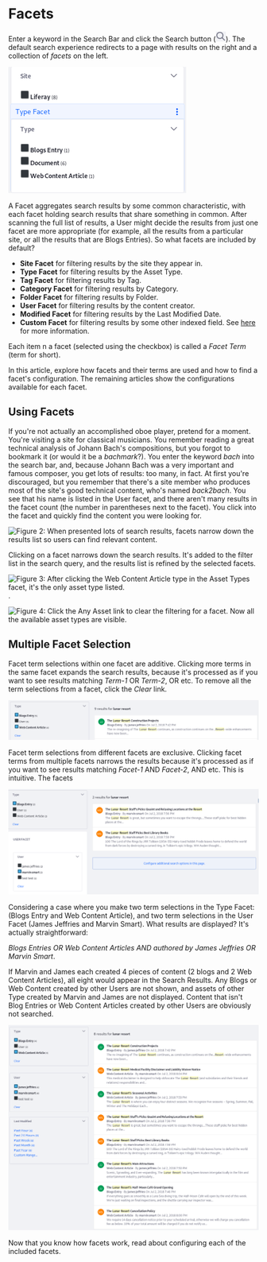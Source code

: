 # Facets [](id=facets)

Enter a keyword in the Search Bar and click the Search button
(![Search](../../../images/icon-search.png)). The default search experience
redirects to a page with results on the right and a collection of *facets* on
the left. 

![Figure 1: *Site* and *Type* are two of the facet sets you'll encounter.](../../../images/search-faceted-search.png)

A Facet aggregates search results by some common characteristic, with each facet
holding search results that share something in common. After scanning the full
list of results, a User might decide the results from just one facet are more
appropriate (for example, all the results from a particular site, or all the
results that are Blogs Entries). So what facets are included by default?

- **Site Facet** for filtering results by the site they appear in. 
- **Type Facet** for filtering results by the Asset Type.
- **Tag Facet** for filtering results by Tag.
- **Category Facet** for filtering results by Category.
- **Folder Facet** for filtering results by Folder.
- **User Facet** for filtering results by the content creator.
- **Modified Facet** for filtering results by the Last Modified Date.
- **Custom Facet** for filtering results by some other indexed field. See
    [here](/discover/portal/-/knowledge_base/7-1/custom-facet) 
    for more information.

Each item n a facet (selected using the checkbox) is called a *Facet Term*
(term for short).

In this article, explore how facets and their terms are used and how
to find a facet's configuration. The remaining articles show the configurations
available for each facet.

## Using Facets [](id=using-facets)

If you're not actually an accomplished oboe player, pretend for a moment. You're
visiting a site for classical musicians. You remember reading a great technical
analysis of Johann Bach's compositions, but you forgot to bookmark it (or would
it be a *bachmark*?). You enter the keyword *bach* into the search bar, and,
because Johann Bach was a very important and famous composer, you get lots of
results: too many, in fact. At first you're discouraged, but you remember that
there's a site member who produces most of the site's good technical content,
who's named *back2bach*. You see that his name is listed in the User facet, and
there aren't many results in the facet count (the number in parentheses next to
the facet). You click into the facet and quickly find the content you were
looking for.

![Figure 2: When presented lots of search results, facets narrow down the results list so users can find relevant
content.](../../../images/search-facets1.png)

Clicking on a facet narrows down the search results. It's added to the filter
list in the search query, and the results list is refined by the selected
facets. 

![Figure 3: After clicking the *Web Content Article* type in the Asset Types facet, it's the only asset type listed.](../../../images/search-facet-wc.png).

![Figure 4: Click the *Any Asset* link to clear the filtering for a facet. Now
all the available asset types are visible.](../../../images/search-facet-any.png)

## Multiple Facet Selection [](id=multiple-facet-selection)

Facet term selections within one facet are additive. Clicking more terms in the
same facet expands the search results, because it's processed as if you want to
see results matching *Term-1* OR *Term-2*, OR etc. To remove all the term
selections from a facet, click the *Clear* link. 

![Figure 5: Facet terms are additive when applied in the same facet. Any Blogs Entry OR Web Content article matching the keyword is shown here.](../../../images/search-multiple-terms.png)

Facet term selections from different facets are exclusive. Clicking facet terms
from multiple facets narrows the results because it's processed as if you want
to see results matching *Facet-1* AND *Facet-2*, AND etc. This is intuitive. The facets 

![Figure 6: Facet terms selected from different facets are exclusive. These results must be of type Blogs Entry AND be from the User Marvin Smart.](../../../images/search-multiple-facets.png)

Considering a case where you make two term selections in the Type Facet: (Blogs
Entry and Web Content Article), and two term selections in the User Facet (James
Jeffries and Marvin Smart). What results are displayed? It's actually
straightforward: 

*Blogs Entries OR Web Content Articles AND authored by James Jeffries OR Marvin
Smart*. 

If Marvin and James each created 4 pieces of content (2 blogs and 2 Web Content
Articles), all eight would appear in the Search Results. Any Blogs or Web
Content created by other Users are not shown, and assets of other Type created
by Marvin and James are not displayed. Content that isn't Blog Entries or Web
Content Articles created by other Users are obviously not searched.

![Figure 7: Both intra-facet and inter-facet selection is possible.](../../../images/search-facet-selections.png)

Now that you know how facets work, read about configuring each of the included
facets.

